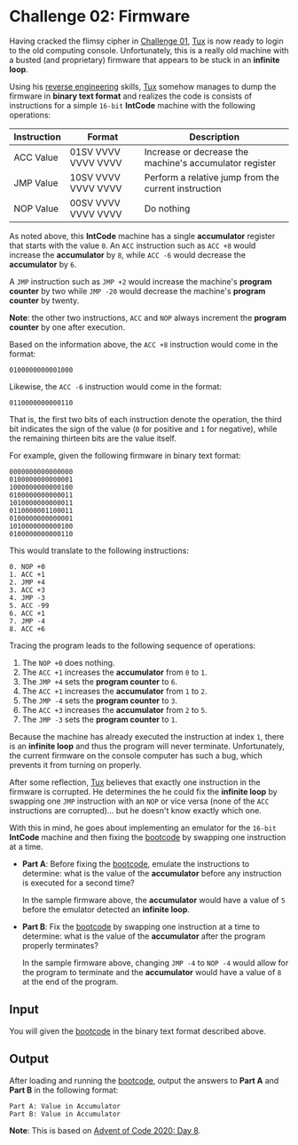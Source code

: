 # Challenge 02: Firmware

Having cracked the flimsy cipher in [Challenge 01](../challenge01), [Tux] is
now ready to login to the old computing console.  Unfortunately, this is a
really old machine with a busted (and proprietary) firmware that appears to be
stuck in an **infinite loop**.

Using his [reverse engineering] skills, [Tux] somehow manages to dump the
firmware in **binary text format** and realizes the code is consists of
instructions for a simple `16-bit` **IntCode** machine with the following
operations:

| Instruction   | Format              | Description                                             |
| ------------- | ------------------- | -----------                                             |
| ACC Value     | 01SV VVVV VVVV VVVV | Increase or decrease the machine's accumulator register |
| JMP Value     | 10SV VVVV VVVV VVVV | Perform a relative jump from the current instruction    |
| NOP Value     | 00SV VVVV VVVV VVVV | Do nothing                                              |

As noted above, this **IntCode** machine has a single **accumulator** register
that starts with the value `0`.  An `ACC` instruction such as `ACC +8` would
increase the **accumulator** by `8`, while `ACC -6` would decrease the
**accumulator** by `6`.  

A `JMP` instruction such as `JMP +2` would increase the machine's **program
counter** by two while `JMP -20` would decrease the machine's **program
counter** by twenty.  

**Note**: the other two instructions, `ACC` and `NOP` always increment the
**program counter** by one after execution.

Based on the information above, the `ACC +8` instruction would come in the
format:

    0100000000001000
        
Likewise, the `ACC -6` instruction would come in the format:
    
    0110000000000110
    
That is, the first two bits of each instruction denote the operation, the third
bit indicates the sign of the value (`0` for positive and `1` for negative),
while the remaining thirteen bits are the value itself.

For example, given the following firmware in binary text format:

    0000000000000000
    0100000000000001
    1000000000000100
    0100000000000011
    1010000000000011
    0110000001100011
    0100000000000001
    1010000000000100
    0100000000000110
    
This would translate to the following instructions:

    0. NOP +0
    1. ACC +1
    2. JMP +4
    3. ACC +3
    4. JMP -3
    5. ACC -99
    6. ACC +1
    7. JMP -4
    8. ACC +6
    
Tracing the program leads to the following sequence of operations:

1. The `NOP +0` does nothing.
2. The `ACC +1` increases the **accumulator** from `0` to `1`.
3. The `JMP +4` sets the **program counter** to `6`.
4. The `ACC +1` increases the **accumulator** from `1` to `2`.
5. The `JMP -4` sets the **program counter** to `3`.
6. The `ACC +3` increases the **accumulator** from `2` to `5`.
7. The `JMP -3` sets the **program counter** to `1`.

Because the machine has already executed the instruction at index `1`, there is
an **infinite loop** and thus the program will never terminate.  Unfortunately,
the current firmware on the console computer has such a bug, which prevents it
from turning on properly.

After some reflection, [Tux] believes that exactly one instruction in the
firmware is corrupted.  He determines the he could fix the **infinite loop** by
swapping one `JMP` instruction with an `NOP` or vice versa (none of the `ACC`
instructions are corrupted)... but he doesn't know exactly which one.

With this in mind, he goes about implementing an emulator for the `16-bit`
**IntCode** machine and then fixing the [bootcode] by swapping one instruction
at a time.

- **Part A**: Before fixing the [bootcode], emulate the instructions to
  determine: what is the value of the **accumulator** before any instruction is
  executed for a second time?
  
    In the sample firmware above, the **accumulator** would have a value of `5`
    before the emulator detected an **infinite loop**.
    
- **Part B**: Fix the [bootcode] by swapping one instruction at a time to
  determine: what is the value of the **accumulator** after the program
  properly terminates?
  
    In the sample firmware above, changing `JMP -4` to `NOP -4` would allow for
    the program to terminate and the **accumulator** would have a value of `8`
    at the end of the program.
    
## Input

You will given the [bootcode] in the binary text format described above.

## Output

After loading and running the [bootcode], output the answers to **Part A** and
**Part B** in the following format:

    Part A: Value in Accumulator
    Part B: Value in Accumulator

**Note**: This is based on [Advent of Code 2020: Day 8](https://adventofcode.com/2020/day/8).

[Tux]: https://en.wikipedia.org/wiki/Tux_(mascot)
[jail]: https://en.wikipedia.org/wiki/FreeBSD_jail
[Beastie]: https://en.wikipedia.org/wiki/BSD_Daemon
[hacktoberfest]: https://hacktoberfest.digitalocean.com/
[bootcode]: input.txt
[reverse engineering]: https://en.wikipedia.org/wiki/Reverse_engineering
